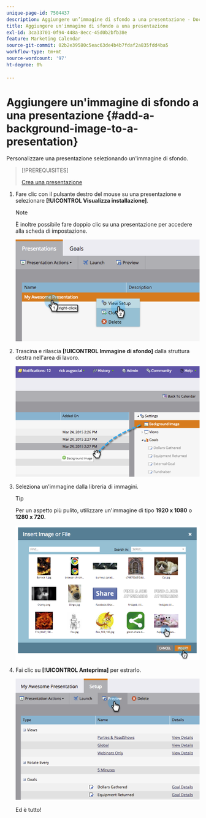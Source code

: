 ```yaml
---
unique-page-id: 7504437
description: Aggiungere un’immagine di sfondo a una presentazione - Documentazione di Marketo - Documentazione del prodotto
title: Aggiungere un'immagine di sfondo a una presentazione
exl-id: 3ca33701-0f94-448a-8ecc-45d0b2bfb38e
feature: Marketing Calendar
source-git-commit: 02b2e39580c5eac63de4b4b7fdaf2a835fdd4ba5
workflow-type: tm+mt
source-wordcount: '97'
ht-degree: 0%

---
```


# Aggiungere un&#39;immagine di sfondo a una presentazione {#add-a-background-image-to-a-presentation}

Personalizzare una presentazione selezionando un&#39;immagine di sfondo.

>[!PREREQUISITES]
>
>[Crea una presentazione](/help/marketo/product-docs/core-marketo-concepts/marketing-calendar/calendar-hd/create-a-presentation.md)

1. Fare clic con il pulsante destro del mouse su una presentazione e selezionare **[!UICONTROL Visualizza installazione]**.

   >[!NOTE]
   >
   >È inoltre possibile fare doppio clic su una presentazione per accedere alla scheda di impostazione.

   ![](assets/image2015-3-24-14-3a36-3a52.png)

1. Trascina e rilascia **[!UICONTROL Immagine di sfondo]** dalla struttura destra nell&#39;area di lavoro.

   ![](assets/image2015-3-24-14-3a39-3a40.png)

1. Seleziona un&#39;immagine dalla libreria di immagini.

   >[!TIP]
   >
   >Per un aspetto più pulito, utilizzare un&#39;immagine di tipo **1920 x 1080** o **1280 x 720**.

   ![](assets/image2015-3-24-14-3a47-3a57.png)

1. Fai clic su **[!UICONTROL Anteprima]** per estrarlo.

   ![](assets/image2015-3-24-14-3a51-3a1.png)

   Ed è tutto!
